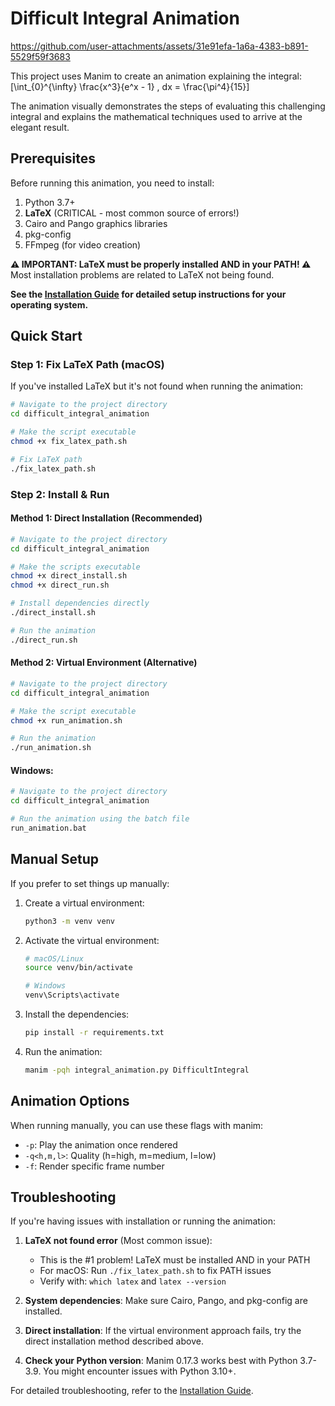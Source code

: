 # Difficult Integral Animation



https://github.com/user-attachments/assets/31e91efa-1a6a-4383-b891-5529f59f3683



This project uses Manim to create an animation explaining the integral:
\[\int\_{0}^{\infty} \frac{x^3}{e^x - 1} \, dx = \frac{\pi^4}{15}\]

The animation visually demonstrates the steps of evaluating this challenging integral and explains the mathematical techniques used to arrive at the elegant result.

## Prerequisites

Before running this animation, you need to install:

1. Python 3.7+
2. **LaTeX** (CRITICAL - most common source of errors!)
3. Cairo and Pango graphics libraries
4. pkg-config
5. FFmpeg (for video creation)

**⚠️ IMPORTANT: LaTeX must be properly installed AND in your PATH! ⚠️**  
Most installation problems are related to LaTeX not being found.

**See the [Installation Guide](INSTALL.md) for detailed setup instructions for your operating system.**

## Quick Start

### Step 1: Fix LaTeX Path (macOS)

If you've installed LaTeX but it's not found when running the animation:

```bash
# Navigate to the project directory
cd difficult_integral_animation

# Make the script executable
chmod +x fix_latex_path.sh

# Fix LaTeX path
./fix_latex_path.sh
```

### Step 2: Install & Run

#### Method 1: Direct Installation (Recommended)

```bash
# Navigate to the project directory
cd difficult_integral_animation

# Make the scripts executable
chmod +x direct_install.sh
chmod +x direct_run.sh

# Install dependencies directly
./direct_install.sh

# Run the animation
./direct_run.sh
```

#### Method 2: Virtual Environment (Alternative)

```bash
# Navigate to the project directory
cd difficult_integral_animation

# Make the script executable
chmod +x run_animation.sh

# Run the animation
./run_animation.sh
```

#### Windows:

```bash
# Navigate to the project directory
cd difficult_integral_animation

# Run the animation using the batch file
run_animation.bat
```

## Manual Setup

If you prefer to set things up manually:

1. Create a virtual environment:

   ```bash
   python3 -m venv venv
   ```

2. Activate the virtual environment:

   ```bash
   # macOS/Linux
   source venv/bin/activate

   # Windows
   venv\Scripts\activate
   ```

3. Install the dependencies:

   ```bash
   pip install -r requirements.txt
   ```

4. Run the animation:
   ```bash
   manim -pqh integral_animation.py DifficultIntegral
   ```

## Animation Options

When running manually, you can use these flags with manim:

- `-p`: Play the animation once rendered
- `-q<h,m,l>`: Quality (h=high, m=medium, l=low)
- `-f`: Render specific frame number

## Troubleshooting

If you're having issues with installation or running the animation:

1. **LaTeX not found error** (Most common issue):

   - This is the #1 problem! LaTeX must be installed AND in your PATH
   - For macOS: Run `./fix_latex_path.sh` to fix PATH issues
   - Verify with: `which latex` and `latex --version`

2. **System dependencies**: Make sure Cairo, Pango, and pkg-config are installed.

3. **Direct installation**: If the virtual environment approach fails, try the direct installation method described above.

4. **Check your Python version**: Manim 0.17.3 works best with Python 3.7-3.9. You might encounter issues with Python 3.10+.

For detailed troubleshooting, refer to the [Installation Guide](INSTALL.md).
